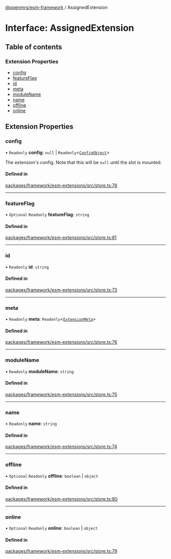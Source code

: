 [@openmrs/esm-framework](../API.md) / AssignedExtension

# Interface: AssignedExtension

## Table of contents

### Extension Properties

- [config](AssignedExtension.md#config)
- [featureFlag](AssignedExtension.md#featureflag)
- [id](AssignedExtension.md#id)
- [meta](AssignedExtension.md#meta)
- [moduleName](AssignedExtension.md#modulename)
- [name](AssignedExtension.md#name)
- [offline](AssignedExtension.md#offline)
- [online](AssignedExtension.md#online)

## Extension Properties

### config

• `Readonly` **config**: ``null`` \| `Readonly`<[`ConfigObject`](ConfigObject.md)\>

The extension's config. Note that this will be `null` until the slot is mounted.

#### Defined in

[packages/framework/esm-extensions/src/store.ts:78](https://github.com/mccarthyaaron/openmrs-esm-core/blob/main/packages/framework/esm-extensions/src/store.ts#L78)

___

### featureFlag

• `Optional` `Readonly` **featureFlag**: `string`

#### Defined in

[packages/framework/esm-extensions/src/store.ts:81](https://github.com/mccarthyaaron/openmrs-esm-core/blob/main/packages/framework/esm-extensions/src/store.ts#L81)

___

### id

• `Readonly` **id**: `string`

#### Defined in

[packages/framework/esm-extensions/src/store.ts:73](https://github.com/mccarthyaaron/openmrs-esm-core/blob/main/packages/framework/esm-extensions/src/store.ts#L73)

___

### meta

• `Readonly` **meta**: `Readonly`<[`ExtensionMeta`](ExtensionMeta.md)\>

#### Defined in

[packages/framework/esm-extensions/src/store.ts:76](https://github.com/mccarthyaaron/openmrs-esm-core/blob/main/packages/framework/esm-extensions/src/store.ts#L76)

___

### moduleName

• `Readonly` **moduleName**: `string`

#### Defined in

[packages/framework/esm-extensions/src/store.ts:75](https://github.com/mccarthyaaron/openmrs-esm-core/blob/main/packages/framework/esm-extensions/src/store.ts#L75)

___

### name

• `Readonly` **name**: `string`

#### Defined in

[packages/framework/esm-extensions/src/store.ts:74](https://github.com/mccarthyaaron/openmrs-esm-core/blob/main/packages/framework/esm-extensions/src/store.ts#L74)

___

### offline

• `Optional` `Readonly` **offline**: `boolean` \| `object`

#### Defined in

[packages/framework/esm-extensions/src/store.ts:80](https://github.com/mccarthyaaron/openmrs-esm-core/blob/main/packages/framework/esm-extensions/src/store.ts#L80)

___

### online

• `Optional` `Readonly` **online**: `boolean` \| `object`

#### Defined in

[packages/framework/esm-extensions/src/store.ts:79](https://github.com/mccarthyaaron/openmrs-esm-core/blob/main/packages/framework/esm-extensions/src/store.ts#L79)
